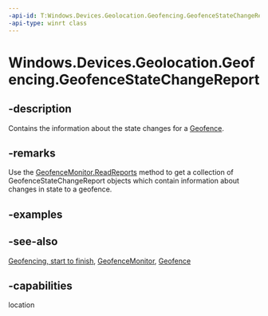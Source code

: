 ```yaml
---
-api-id: T:Windows.Devices.Geolocation.Geofencing.GeofenceStateChangeReport
-api-type: winrt class
---
```


<!-- Class syntax.
public class GeofenceStateChangeReport : Windows.Devices.Geolocation.Geofencing.IGeofenceStateChangeReport
-->

# Windows.Devices.Geolocation.Geofencing.GeofenceStateChangeReport

## -description
Contains the information about the state changes for a [Geofence](geofence.md).

## -remarks
Use the [GeofenceMonitor.ReadReports](geofencemonitor_readreports_231406138.md) method to get a collection of GeofenceStateChangeReport objects which contain information about changes in state to a geofence.

## -examples

## -see-also
[Geofencing, start to finish](https://msdn.microsoft.com/library/eee6b589-2eab-4279-ac61-22bfa5e06d8e), [GeofenceMonitor](geofencemonitor.md), [Geofence](geofence.md)
## -capabilities
location
